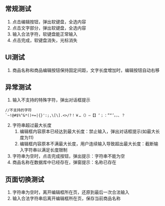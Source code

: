 ## 常规测试
1. 点击编辑按钮，弹出软键盘，全选内容
2. 点击文字部分，弹出软键盘，全选内容
3. 输入合法字符，软键盘能正常输入
4. 点击完成，软键盘消失，光标消失

## UI测试
1. 商品名称和商品编辑按钮保持固定间距，文字长度增加时，编辑按钮自动右移

## 异常测试
1. 输入不支持的特殊字符，弹出对话框提示
```
//不支持的字符
`~!@#$%^&*()+=|{}':;,\[\].<>/?！￥…（）—【】‘；：”“’。，、？
```
2. 字符串超过最大长度
	1. 编辑框内容原本已经达到最大长度：禁止输入，弹出对话框提示(如最大长度为11)
	2. 编辑框内容原本不满最大长度，用户连续输入导致超出最大长度：截断输入字符串以满足长度限制
3. 字符串为空时，点击完成按钮，弹出提示：字符串不能为空
4. 商品名称在数据库中已经存在，弹窗提示：名称已存在

## 页面切换测试
1. 字符串为空时，离开编辑框所在页，还原到最后一次合法输入
2. 输入合法字符串后离开编辑框所在页，保存当前商品名称